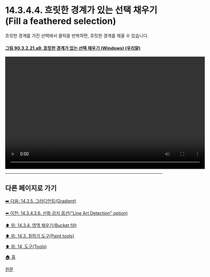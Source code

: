 # 14.3.4.4. 흐릿한 경계가 있는 선택 채우기(Fill a feathered selection)
흐릿한 경계를 가진 선택에서 클릭을 반복하면, 흐릿한 경계를 채울 수 있습니다.

<a id="90-03-02-21-a9"></a>

#### [그림 90.3.2.21.a9. 흐릿한 경계가 있는 선택 채우기 (Windows) (우리말)](./90-03-02-21-bucket_fill.md#90-03-02-21-a9)
<video controls="controls" width="640" height="360" src="https://github.com/wonder13662/gimp/assets/15767104/2faa8116-2fd6-479c-9904-380b686ace54"></video>

***

## 다른 페이지로 가기

[➡️ 다음: 14.3.5. 그라디언트(Gradient)](./14-03-05-00-gradient.md)

[⬅️ 이전: 14.3.4.3.6. 선화 감지 옵션("Line Art Detection" option)](./14-03-04-03-06-line_art_detection_options.md)

[⬆️ 위: 14.3.4. 영역 채우기(Bucket fill)](./14-03-04-00-bucket-fill.md)

[⬆️ 위: 14.3. 칠하기 도구(Paint tools)](./14-03-00-paint-tools.md)

[⬆️ 위: 14. 도구(Tools)](./14-00-tools.md)

[🏠 홈](./00-home.md)

[원문](https://docs.gimp.org/2.10/ko/gimp-tool-bucket-fill.html#idm12721)
